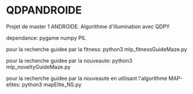 # QDPANDROIDE
Projet de master 1 ANDROIDE. Algorithme d'illumination avec QDPY

dependance:    pygame
               numpy
               PIL

pour la recherche guidee par la fitness:      python3 mlp_fitnessGuideMaze.py

pour la recherche guidee par la nouveaute:    python3 mlp_noveltyGuideMaze.py

pour la recherche guidee par la nouveaute en utilisant l'algorithme MAP-elites:      python3 mapElite_NS.py
